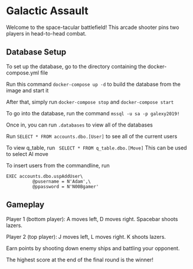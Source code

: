 # Galactic Assault
Welcome to the space-tacular battlefield! This arcade shooter pins two players in head-to-head combat.

## Database Setup
To set up the database, go to the directory containing the docker-compose.yml file

Run this command `docker-compose up -d` to build the database from the image and start it

After that, simply run `docker-compose stop` and `docker-compose start`

To go into the database, run the command `mssql -u sa -p galexy2019!`

Once in, you can run `.databases` to view all of the databases

Run `SELECT * FROM accounts.dbo.[User]` to see all of the current users

To view q_table, run ` SELECT * FROM q_table.dbo.[Move]` This can be used to select AI move 

To insert users from the commandline, run

```
EXEC accounts.dbo.uspAddUser\
          @pusername = N'Adam',\
          @ppassword = N'N00Bgamer'
```

## Gameplay
Player 1 (bottom player): A moves left, D moves right. Spacebar shoots lazers.

Player 2 (top player): J moves left, L moves right. K shoots lazers.

Earn points by shooting down enemy ships and battling your opponent.

The highest score at the end of the final round is the winner!

